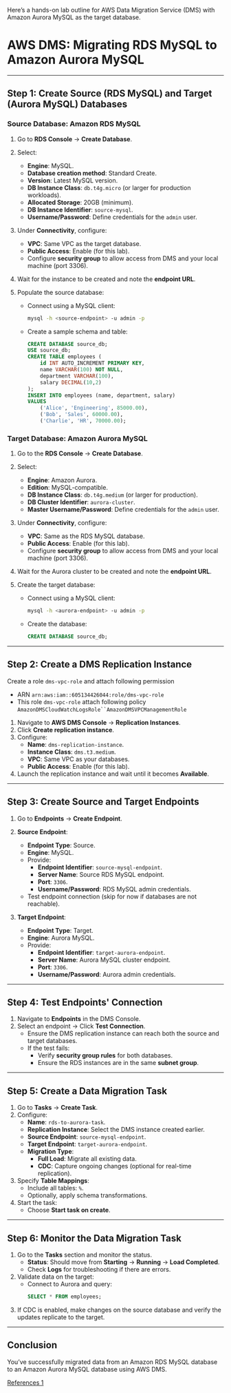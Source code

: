Here’s a hands-on lab outline for AWS Data Migration Service (DMS) with Amazon Aurora MySQL as the target database.

# AWS DMS: Migrating RDS MySQL to Amazon Aurora MySQL

---

## **Step 1: Create Source (RDS MySQL) and Target (Aurora MySQL) Databases**

### **Source Database: Amazon RDS MySQL**
1. Go to **RDS Console** → **Create Database**.
2. Select:
   - **Engine**: MySQL.
   - **Database creation method**: Standard Create.
   - **Version**: Latest MySQL version.
   - **DB Instance Class**: `db.t4g.micro` (or larger for production workloads).
   - **Allocated Storage**: 20GB (minimum).
   - **DB Instance Identifier**: `source-mysql`.
   - **Username/Password**: Define credentials for the `admin` user.
3. Under **Connectivity**, configure:
   - **VPC**: Same VPC as the target database.
   - **Public Access**: Enable (for this lab).
   - Configure **security group** to allow access from DMS and your local machine (port 3306).
4. Wait for the instance to be created and note the **endpoint URL**.

5. Populate the source database:
   - Connect using a MySQL client:
     ```bash
     mysql -h <source-endpoint> -u admin -p
     ```
   - Create a sample schema and table:
     ```sql
     CREATE DATABASE source_db;
     USE source_db;
     CREATE TABLE employees (
         id INT AUTO_INCREMENT PRIMARY KEY,
         name VARCHAR(100) NOT NULL,
         department VARCHAR(100),
         salary DECIMAL(10,2)
     );
     INSERT INTO employees (name, department, salary)
     VALUES
         ('Alice', 'Engineering', 85000.00),
         ('Bob', 'Sales', 60000.00),
         ('Charlie', 'HR', 70000.00);
     ```

### **Target Database: Amazon Aurora MySQL**
1. Go to the **RDS Console** → **Create Database**.
2. Select:
   - **Engine**: Amazon Aurora.
   - **Edition**: MySQL-compatible.
   - **DB Instance Class**: `db.t4g.medium` (or larger for production).
   - **DB Cluster Identifier**: `aurora-cluster`.
   - **Master Username/Password**: Define credentials for the `admin` user.
3. Under **Connectivity**, configure:
   - **VPC**: Same as the RDS MySQL database.
   - **Public Access**: Enable (for this lab).
   - Configure **security group** to allow access from DMS and your local machine (port 3306).
4. Wait for the Aurora cluster to be created and note the **endpoint URL**.

5. Create the target database:
   - Connect using a MySQL client:
     ```bash
     mysql -h <aurora-endpoint> -u admin -p
     ```
   - Create the database:
     ```sql
     CREATE DATABASE source_db;
     ```

---

## **Step 2: Create a DMS Replication Instance**

Create a role `dms-vpc-role` and attach following permission
- ARN `arn:aws:iam::605134426044:role/dms-vpc-role`
- This role `dms-vpc-role` attach following policy `AmazonDMSCloudWatchLogsRole``AmazonDMSVPCManagementRole`

1. Navigate to **AWS DMS Console** → **Replication Instances**.
2. Click **Create replication instance**.
3. Configure:
   - **Name**: `dms-replication-instance`.
   - **Instance Class**: `dms.t3.medium`.
   - **VPC**: Same VPC as your databases.
   - **Public Access**: Enable (for this lab).
4. Launch the replication instance and wait until it becomes **Available**.

---

## **Step 3: Create Source and Target Endpoints**

1. Go to **Endpoints** → **Create Endpoint**.
2. **Source Endpoint**:
   - **Endpoint Type**: Source.
   - **Engine**: MySQL.
   - Provide:
     - **Endpoint Identifier**: `source-mysql-endpoint`.
     - **Server Name**: Source RDS MySQL endpoint.
     - **Port**: `3306`.
     - **Username/Password**: RDS MySQL admin credentials.
   - Test endpoint connection (skip for now if databases are not reachable).

3. **Target Endpoint**:
   - **Endpoint Type**: Target.
   - **Engine**: Aurora MySQL.
   - Provide:
     - **Endpoint Identifier**: `target-aurora-endpoint`.
     - **Server Name**: Aurora MySQL cluster endpoint.
     - **Port**: `3306`.
     - **Username/Password**: Aurora admin credentials.

---

## **Step 4: Test Endpoints' Connection**

1. Navigate to **Endpoints** in the DMS Console.
2. Select an endpoint → Click **Test Connection**.
   - Ensure the DMS replication instance can reach both the source and target databases.
   - If the test fails:
     - Verify **security group rules** for both databases.
     - Ensure the RDS instances are in the same **subnet group**.

---

## **Step 5: Create a Data Migration Task**

1. Go to **Tasks** → **Create Task**.
2. Configure:
   - **Name**: `rds-to-aurora-task`.
   - **Replication Instance**: Select the DMS instance created earlier.
   - **Source Endpoint**: `source-mysql-endpoint`.
   - **Target Endpoint**: `target-aurora-endpoint`.
   - **Migration Type**: 
     - **Full Load**: Migrate all existing data.
     - **CDC**: Capture ongoing changes (optional for real-time replication).
3. Specify **Table Mappings**:
   - Include all tables: `%`.
   - Optionally, apply schema transformations.
4. Start the task:
   - Choose **Start task on create**.

---

## **Step 6: Monitor the Data Migration Task**

1. Go to the **Tasks** section and monitor the status.
   - **Status**: Should move from **Starting** → **Running** → **Load Completed**.
   - Check **Logs** for troubleshooting if there are errors.
2. Validate data on the target:
   - Connect to Aurora and query:
     ```sql
     SELECT * FROM employees;
     ```
3. If CDC is enabled, make changes on the source database and verify the updates replicate to the target.

---

## **Conclusion**

You’ve successfully migrated data from an Amazon RDS MySQL database to an Amazon Aurora MySQL database using AWS DMS.




[References 1](https://www.youtube.com/watch?v=3v3Q7WVbsT4)